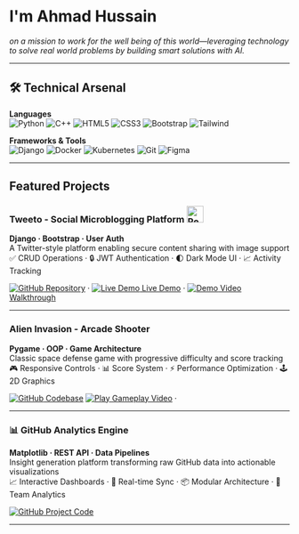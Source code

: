 # I'm Ahmad Hussain  
*on a mission to work for the well being of this world—leveraging technology to solve real world problems by building smart solutions with AI.*

---

## 🛠 Technical Arsenal

**Languages**  
![Python](https://img.shields.io/badge/-Python-3776AB?logo=python&logoColor=white)
![C++](https://img.shields.io/badge/-C++-00599C?logo=c%2B%2B&logoColor=white)
![HTML5](https://img.shields.io/badge/-HTML5-E34F26?logo=html5&logoColor=white)
![CSS3](https://img.shields.io/badge/-CSS3-1572B6?logo=css3&logoColor=white)
![Bootstrap](https://img.shields.io/badge/-Bootstrap-7952B3?logo=bootstrap&logoColor=white)
![Tailwind](https://img.shields.io/badge/-Tailwind-06B6D4?logo=tailwind-css&logoColor=white)

**Frameworks & Tools**  
![Django](https://img.shields.io/badge/-Django-092E20?logo=django&logoColor=white)
![Docker](https://img.shields.io/badge/-Docker-2496ED?logo=docker&logoColor=white)
![Kubernetes](https://img.shields.io/badge/-Kubernetes-326CE5?logo=kubernetes&logoColor=white)
![Git](https://img.shields.io/badge/-Git-F05032?logo=git&logoColor=white)
![Figma](https://img.shields.io/badge/-Figma-F24E1E?logo=figma&logoColor=white)

---

## Featured Projects

### Tweeto - Social Microblogging Platform <img src="https://cdn-icons-png.flaticon.com/512/3347/3347380.png" width="30" alt="Peace Icon"/> 
**Django · Bootstrap · User Auth**  
A Twitter-style platform enabling secure content sharing with image support  
✅ CRUD Operations · 🔒 JWT Authentication · 🌓 Dark Mode UI · 📈 Activity Tracking  

[<img src="https://img.icons8.com/ios-glyphs/30/FFFFFF/github.png" alt="GitHub"/> Repository](https://github.com/AhmadHussainRandhawa/Twitto) · 
[<img src="https://img.icons8.com/ios-filled/30/FFFFFF/monitor.png" alt="Live Demo"/> Live Demo](https://ahmadhussain.pythonanywhere.com/twitto/) · 
[<img src="https://img.icons8.com/ios-filled/30/FFFFFF/video.png" alt="Demo"/> Video Walkthrough](https://www.linkedin.com/posts/ahmad-hussain-randhawa_python-gamedev-pygame-activity-7293164755584716800-pcqS?utm_source=share&utm_medium=member_desktop&rcm=ACoAAFK_lyIBQ2ZNZsDPfp6CJVVTPrDpzO6jKTw)

---

### Alien Invasion - Arcade Shooter
**Pygame · OOP · Game Architecture**  
Classic space defense game with progressive difficulty and score tracking  
🎮 Responsive Controls · 📊 Score System · ⚡ Performance Optimization · 🕹️ 2D Graphics  

[<img src="https://img.icons8.com/ios-glyphs/30/FFFFFF/github.png" alt="GitHub"/> Codebase](https://www.linkedin.com/posts/ahmad-hussain-randhawa_twitter-is-banned-in-pakistan-no-worries-activity-7305853963977805824-sVpI?utm_source=share&utm_medium=member_desktop&rcm=ACoAAFK_lyIBQ2ZNZsDPfp6CJVVTPrDpzO6jKTw)
[<img src="https://img.icons8.com/ios-filled/30/FFFFFF/controller.png" alt="Play"/> Gameplay Video](https://www.linkedin.com/posts/ahmad-hussain-randhawa_python-gamedev-pygame-activity-7293164755584716800-pcqS?utm_source=share&utm_medium=member_desktop&rcm=ACoAAFK_lyIBQ2ZNZsDPfp6CJVVTPrDpzO6jKTw) · 

---

### 📊 GitHub Analytics Engine
**Matplotlib · REST API · Data Pipelines**  
Insight generation platform transforming raw GitHub data into actionable visualizations  
📈 Interactive Dashboards · 🔄 Real-time Sync · 📦 Modular Architecture · 📌 Team Analytics  

[<img src="https://img.icons8.com/ios-glyphs/30/FFFFFF/github.png" alt="GitHub"/> Project Code](https://github.com/AhmadHussainRandhawa/Data-Visualization)

---
